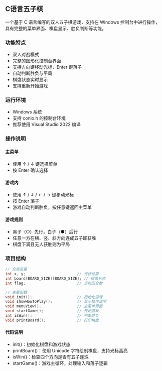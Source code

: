## C语言五子棋

一个基于 C 语言编写的双人五子棋游戏，支持在 Windows 控制台中进行操作，具有完整的菜单界面、棋盘显示、胜负判断等功能。

### 功能特点

- 双人对战模式
- 完整的图形化控制台界面
- 支持方向键移动光标，Enter 键落子
- 自动判断胜负与平局
- 棋盘状态实时显示
- 支持重新开始游戏

### 运行环境

- Windows 系统
- 支持 conio.h 的控制台环境
- 推荐使用 Visual Studio 2022 编译

### 操作说明

#### 主菜单

- 使用 ↑ / ↓ 键选择菜单
- 按 Enter 确认选择

#### 游戏内

- 使用 ↑ / ↓ / ← / → 键移动光标
- 按 Enter 落子
- 游戏自动判断胜负，按任意键返回主菜单

#### 游戏规则

- 黑子（○）先行，白子（●）后行
- 任意一方在横、竖、斜方向连成五子即获胜
- 棋盘下满且无人获胜则为平局

### 项目结构

```c
// 全局变量
int x, y;                       // 光标位置
int board[BOARD_SIZE][BOARD_SIZE]; // 棋盘状态
int flag;                       // 当前回合数

// 主要函数
void init();                    // 初始化游戏
void showHowToPlay();           // 显示操作说明
void menuView();                // 主菜单界面
void startGame();               // 开始游戏
int isWin();                    // 判断胜负
void printBoard();              // 打印棋盘
```

#### 代码说明

- init()：初始化棋盘和游戏状态
- printBoard()：使用 Unicode 字符绘制棋盘，支持光标高亮
- isWin()：检查四个方向是否有五子连珠
- startGame()：游戏主循环，处理输入和落子逻辑
